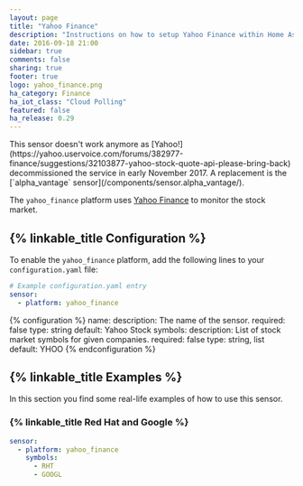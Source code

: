 ```yaml
---
layout: page
title: "Yahoo Finance"
description: "Instructions on how to setup Yahoo Finance within Home Assistant."
date: 2016-09-18 21:00
sidebar: true
comments: false
sharing: true
footer: true
logo: yahoo_finance.png
ha_category: Finance
ha_iot_class: "Cloud Polling"
featured: false
ha_release: 0.29
---
```


<p class='note warning'>
  This sensor doesn't work anymore as [Yahoo!](https://yahoo.uservoice.com/forums/382977-finance/suggestions/32103877-yahoo-stock-quote-api-please-bring-back) decommissioned the service in early November 2017. A replacement is the [`alpha_vantage` sensor](/components/sensor.alpha_vantage/).
</p>

The `yahoo_finance` platform uses [Yahoo Finance](https://finance.yahoo.com/) to monitor the stock market.

## {% linkable_title Configuration %}

To enable the `yahoo_finance` platform, add the following lines to your `configuration.yaml` file:

```yaml
# Example configuration.yaml entry
sensor:
  - platform: yahoo_finance
```

{% configuration %}
name:
  description: The name of the sensor.
  required: false
  type: string
  default: Yahoo Stock
symbols:
  description: List of stock market symbols for given companies.
  required: false
  type: string, list
  default: YHOO
{% endconfiguration %}

## {% linkable_title Examples %}

In this section you find some real-life examples of how to use this sensor.

### {% linkable_title Red Hat and Google %}

```yaml
sensor:
  - platform: yahoo_finance
    symbols:
      - RHT
      - GOOGL
```

